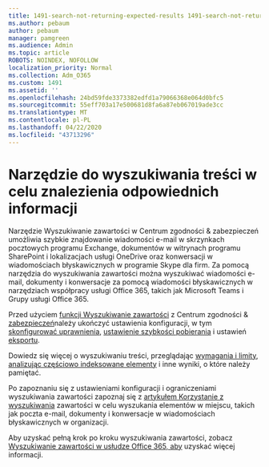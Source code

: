 ```yaml
---
title: 1491-search-not-returning-expected-results 1491-search-not-returning-expected-results 1491-search-not-returning-expected-results 1
ms.author: pebaum
author: pebaum
manager: pamgreen
ms.audience: Admin
ms.topic: article
ROBOTS: NOINDEX, NOFOLLOW
localization_priority: Normal
ms.collection: Adm_O365
ms.custom: 1491
ms.assetid: ''
ms.openlocfilehash: 24bd59fde3373382edfd1a79066368e064d0bfc5
ms.sourcegitcommit: 55eff703a17e500681d8fa6a87eb067019ade3cc
ms.translationtype: MT
ms.contentlocale: pl-PL
ms.lasthandoff: 04/22/2020
ms.locfileid: "43713296"
---
```

# <a name="content-search-tool-to-find-relevant-info"></a>Narzędzie do wyszukiwania treści w celu znalezienia odpowiednich informacji

Narzędzie Wyszukiwanie zawartości w Centrum zgodności & zabezpieczeń umożliwia szybkie znajdowanie wiadomości e-mail w skrzynkach pocztowych programu Exchange, dokumentów w witrynach programu SharePoint i lokalizacjach usługi OneDrive oraz konwersacji w wiadomościach błyskawicznych w programie Skype dla firm. Za pomocą narzędzia do wyszukiwania zawartości można wyszukiwać wiadomości e-mail, dokumenty i konwersacje za pomocą wiadomości błyskawicznych w narzędziach współpracy usługi Office 365, takich jak Microsoft Teams i Grupy usługi Office 365.


Przed użyciem [funkcji Wyszukiwanie zawartości](https://sip.protection.office.com/contentsearchbeta?ContentOnly=1) z Centrum zgodności & [zabezpieczeń](https://sip.protection.office.com/homepage)należy ukończyć ustawienia konfiguracji, w tym [skonfigurować uprawnienia,](https://docs.microsoft.com/office365/securitycompliance/permissions-filtering-for-content-search) [ustawienie szybkości pobierania](https://docs.microsoft.com/office365/securitycompliance/increase-download-speeds-when-exporting-ediscovery-results) i ustawień [eksportu](https://docs.microsoft.com/office365/securitycompliance/disable-reports-when-you-export-content-search-results).

Dowiedz się więcej o wyszukiwaniu treści, przeglądając [wymagania i limity,](https://docs.microsoft.com/office365/securitycompliance/limits-for-content-search) [analizując częściowo indeksowane elementy](https://docs.microsoft.com/office365/securitycompliance/investigating-partially-indexed-items-in-ediscovery) i inne wyniki, o które należy pamiętać.

Po zapoznaniu się z ustawieniami konfiguracji i ograniczeniami wyszukiwania zawartości zapoznaj się z [artykułem Korzystanie z wyszukiwania</a> zawartości w celu wyszukania elementów w miejscu, takich jak poczta e-mail, dokumenty i konwersacje w wiadomościach błyskawicznych w organizacji.](https://docs.microsoft.com/office365/securitycompliance/content-search)

Aby uzyskać pełną krok po kroku wyszukiwania zawartości, zobacz [Wyszukiwanie zawartości w usłudze Office 365, aby](https://docs.microsoft.com/office365/securitycompliance/search-for-content) uzyskać więcej informacji.
